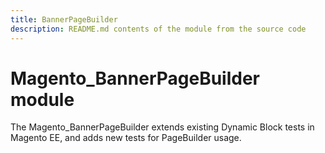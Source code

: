 ```yaml
---
title: BannerPageBuilder
description: README.md contents of the module from the source code
---
```


# Magento_BannerPageBuilder module

The Magento_BannerPageBuilder extends existing Dynamic Block tests in Magento EE, and adds new tests for PageBuilder usage.


